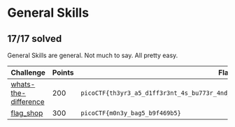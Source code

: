 # General Skills
## 17/17 solved

General Skills are general. Not much to say. All pretty easy.

|Challenge|Points|Flag|
|---------|------|----|
|[whats-the-difference](whats-the-difference)|200|`picoCTF{th3yr3_a5_d1ff3r3nt_4s_bu773r_4nd_j311y_aslkjfdsalkfslkflkjdsfdszmz10548}`|
|[flag_shop](flag_shop)|300|`picoCTF{m0n3y_bag5_b9f469b5}`|
